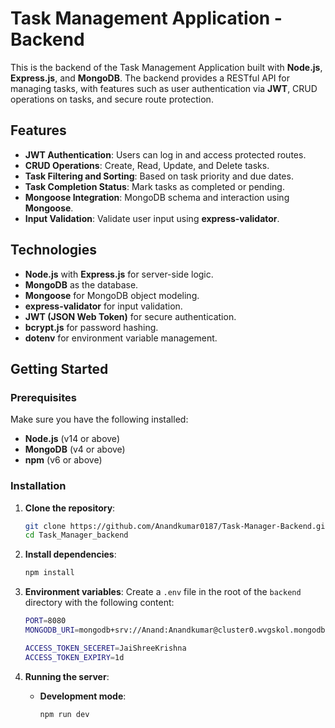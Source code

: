 # Task Management Application - Backend

This is the backend of the Task Management Application built with **Node.js**, **Express.js**, and **MongoDB**. The backend provides a RESTful API for managing tasks, with features such as user authentication via **JWT**, CRUD operations on tasks, and secure route protection.

## Features
- **JWT Authentication**: Users can log in and access protected routes.
- **CRUD Operations**: Create, Read, Update, and Delete tasks.
- **Task Filtering and Sorting**: Based on task priority and due dates.
- **Task Completion Status**: Mark tasks as completed or pending.
- **Mongoose Integration**: MongoDB schema and interaction using **Mongoose**.
- **Input Validation**: Validate user input using **express-validator**.

## Technologies
- **Node.js** with **Express.js** for server-side logic.
- **MongoDB** as the database.
- **Mongoose** for MongoDB object modeling.
- **express-validator** for input validation.
- **JWT (JSON Web Token)** for secure authentication.
- **bcrypt.js** for password hashing.
- **dotenv** for environment variable management.

## Getting Started

### Prerequisites
Make sure you have the following installed:
- **Node.js** (v14 or above)
- **MongoDB** (v4 or above)
- **npm** (v6 or above)

### Installation

1. **Clone the repository**:
    ```bash
    git clone https://github.com/Anandkumar0187/Task-Manager-Backend.git
    cd Task_Manager_backend
    ```

2. **Install dependencies**:
    ```bash
    npm install
    ```

3. **Environment variables**:
    Create a `.env` file in the root of the `backend` directory with the following content:
    ```bash
    PORT=8080
    MONGODB_URI=mongodb+srv://Anand:Anandkumar@cluster0.wvgskol.mongodb.net

    ACCESS_TOKEN_SECERET=JaiShreeKrishna
    ACCESS_TOKEN_EXPIRY=1d
    ```

4. **Running the server**:
    - **Development mode**:
      ```bash
      npm run dev
      ```
